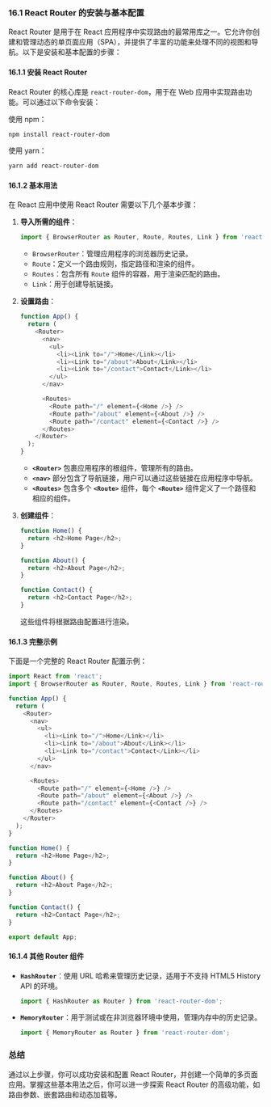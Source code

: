 ### 16.1 React Router 的安装与基本配置

React Router 是用于在 React 应用程序中实现路由的最常用库之一。它允许你创建和管理动态的单页面应用（SPA），并提供了丰富的功能来处理不同的视图和导航。以下是安装和基本配置的步骤：

#### 16.1.1 安装 React Router

React Router 的核心库是 `react-router-dom`，用于在 Web 应用中实现路由功能。可以通过以下命令安装：

使用 npm：
```bash
npm install react-router-dom
```

使用 yarn：
```bash
yarn add react-router-dom
```

#### 16.1.2 基本用法

在 React 应用中使用 React Router 需要以下几个基本步骤：

1. **导入所需的组件**：
   ```javascript
   import { BrowserRouter as Router, Route, Routes, Link } from 'react-router-dom';
   ```

   - `BrowserRouter`：管理应用程序的浏览器历史记录。
   - `Route`：定义一个路由规则，指定路径和渲染的组件。
   - `Routes`：包含所有 `Route` 组件的容器，用于渲染匹配的路由。
   - `Link`：用于创建导航链接。

2. **设置路由**：
   ```javascript
   function App() {
     return (
       <Router>
         <nav>
           <ul>
             <li><Link to="/">Home</Link></li>
             <li><Link to="/about">About</Link></li>
             <li><Link to="/contact">Contact</Link></li>
           </ul>
         </nav>

         <Routes>
           <Route path="/" element={<Home />} />
           <Route path="/about" element={<About />} />
           <Route path="/contact" element={<Contact />} />
         </Routes>
       </Router>
     );
   }
   ```

   - **`<Router>`** 包裹应用程序的根组件，管理所有的路由。
   - **`<nav>`** 部分包含了导航链接，用户可以通过这些链接在应用程序中导航。
   - **`<Routes>`** 包含多个 **`<Route>`** 组件，每个 **`<Route>`** 组件定义了一个路径和相应的组件。

3. **创建组件**：
   ```javascript
   function Home() {
     return <h2>Home Page</h2>;
   }

   function About() {
     return <h2>About Page</h2>;
   }

   function Contact() {
     return <h2>Contact Page</h2>;
   }
   ```

   这些组件将根据路由配置进行渲染。

#### 16.1.3 完整示例

下面是一个完整的 React Router 配置示例：

```javascript
import React from 'react';
import { BrowserRouter as Router, Route, Routes, Link } from 'react-router-dom';

function App() {
  return (
    <Router>
      <nav>
        <ul>
          <li><Link to="/">Home</Link></li>
          <li><Link to="/about">About</Link></li>
          <li><Link to="/contact">Contact</Link></li>
        </ul>
      </nav>

      <Routes>
        <Route path="/" element={<Home />} />
        <Route path="/about" element={<About />} />
        <Route path="/contact" element={<Contact />} />
      </Routes>
    </Router>
  );
}

function Home() {
  return <h2>Home Page</h2>;
}

function About() {
  return <h2>About Page</h2>;
}

function Contact() {
  return <h2>Contact Page</h2>;
}

export default App;
```

#### 16.1.4 其他 Router 组件

- **`HashRouter`**：使用 URL 哈希来管理历史记录，适用于不支持 HTML5 History API 的环境。
  ```javascript
  import { HashRouter as Router } from 'react-router-dom';
  ```

- **`MemoryRouter`**：用于测试或在非浏览器环境中使用，管理内存中的历史记录。
  ```javascript
  import { MemoryRouter as Router } from 'react-router-dom';
  ```

### 总结

通过以上步骤，你可以成功安装和配置 React Router，并创建一个简单的多页面应用。掌握这些基本用法之后，你可以进一步探索 React Router 的高级功能，如路由参数、嵌套路由和动态加载等。